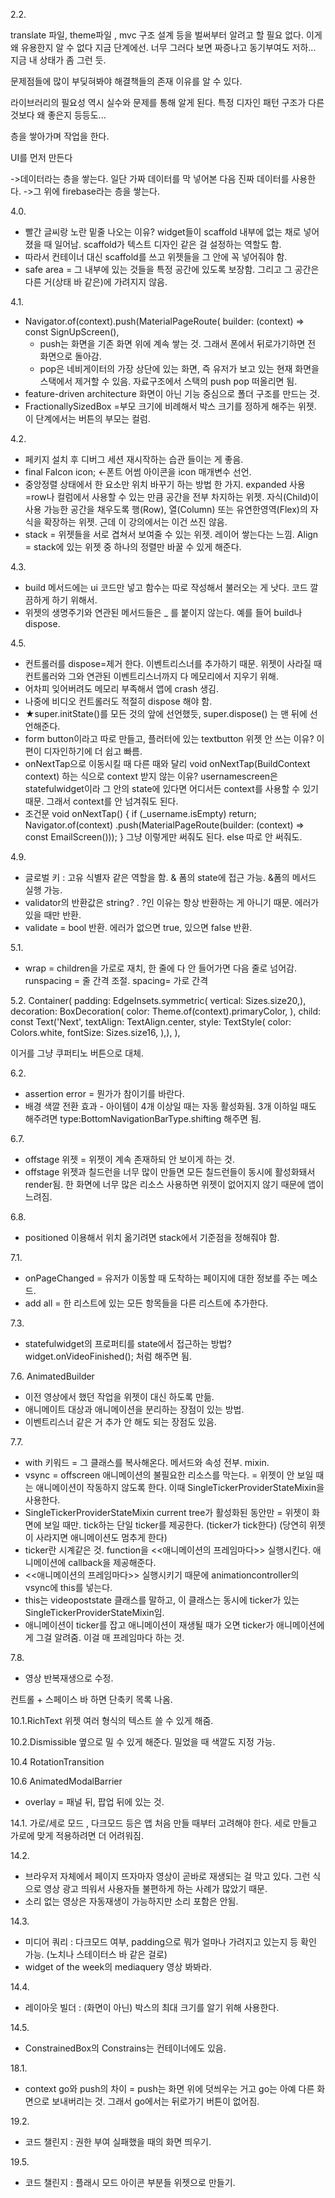 2.2.

translate 파일, theme파일 , mvc 구조 설계 등을 벌써부터 알려고 할 필요 없다. 이게 왜 유용한지 알 수 없다 지금 단계에선. 너무 그러다 보면 짜증나고 동기부여도 저하... 지금 내 상태가 좀 그런 듯. 

문제점들에 많이 부딪혀봐야 해결책들의 존재 이유를 알 수 있다. 

라이브러리의 필요성 역시 실수와 문제를 통해 알게 된다. 
특정 디자인 패턴 구조가 다른 것보다 왜 좋은지 등등도...

층을 쌓아가며 작업을 한다. 

UI를 먼저 만든다 

->데이터라는 층을 쌓는다. 일단 가짜 데이터를 막 넣어본 다음 진짜 데이터를 사용한다. 
->그 위에 firebase라는 층을 쌓는다. 

4.0.
- 빨간 글씨랑 노란 밑줄 나오는 이유?
widget들이 scaffold 내부에 없는 채로 넣어졌을 때 일어남. scaffold가 텍스트 디자인 같은 걸 설정하는 역할도 함.
- 따라서 컨테이너 대신 scaffold를 쓰고 위젯들을 그 안에 꼭 넣어줘야 함. 
- safe area = 그 내부에 있는 것들을 특정 공간에 있도록 보장함. 그리고 그 공간은 다른 거(상태 바 같은)에 가려지지 않음.

4.1.
- Navigator.of(context).push(MaterialPageRoute(
      builder: (context) => const SignUpScreen(),
  - push는 화면을 기존 화면 위에 계속 쌓는 것. 
  그래서 폰에서 뒤로가기하면 전 화면으로 돌아감. 
  - pop은 네비게이터의 가장 상단에 있는 화면, 즉 유저가 보고 있는 현재 화면을 스택에서 제거할 수 있음. 자료구조에서 스택의 push pop 떠올리면 됨. 
- feature-driven architecture
화면이 아닌 기능 중심으로 폴더 구조를 만드는 것. 
- FractionallySizedBox =부모 크기에 비례해서 박스 크기를 정하게 해주는 위젯. 이 단계에서는 버튼의 부모는 컬럼.

4.2.

- 페키지 설치 후 디버그 세션 재시작하는 습관 들이는 게 좋음.
-  final FaIcon icon; 
  <-폰트 어썸 아이콘을 icon 매개변수 선언.
- 중앙정렬 상태에서 한 요소만 위치 바꾸기 하는 방법 한 가지.
  expanded 사용=row나 컬럼에서 사용할 수 있는 만큼 공간을 전부 차지하는 위젯.
  자식(Child)이 사용 가능한 공간을 채우도록 행(Row), 열(Column) 또는 유연한영역(Flex)의 자식을 확장하는 위젯.
  근데 이 강의에서는 이건 쓰진 않음.
- stack = 위젯들을 서로 겹쳐서 보여줄 수 있는 위젯. 레이어 쌓는다는 느낌.
  Align = stack에 있는 위젯 중 하나의 정렬만 바꿀 수 있게 해준다. 

4.3.
- build 메서드에는 ui 코드만 넣고 함수는 따로 작성해서 불러오는 게 낫다. 코드 깔끔하게 하기 위해서. 
- 위젯의 생명주기와 연관된 메서드들은 _ 를 붙이지 않는다. 예를 들어 build나 dispose.

4.5.
- 컨트롤러를 dispose=제거 한다. 이벤트리스너를 추가하기 때문. 위젯이 사라질 때 컨트롤러와 그와 연관된 이벤트리스너까지 다 메모리에서 지우기 위해. 
- 어차피 잊어버려도 메모리 부족해서 앱에 crash 생김.
- 나중에 비디오 컨트롤러도 적절히 dispose 해야 함. 
- ★super.initState()를 모든 것의 앞에 선언했듯, super.dispose() 는 맨 뒤에 선언해준다. 
- form button이라고 따로 만들고, 플러터에 있는 textbutton 위젯 안 쓰는 이유? 이 편이 디자인하기에 더 쉽고 빠름. 
- onNextTap으로 이동시킬 때 다른 때와 달리 void onNextTap(BuildContext context) 하는 식으로 context 받지 않는 이유? usernamescreen은 statefulwidget이라 그 안의 state에 있다면 어디서든 context를 사용할 수 있기 때문. 그래서 context를 안 넘겨줘도 된다. 
- 조건문 
  void onNextTap() {
    if (_username.isEmpty) return;
    Navigator.of(context)
        .push(MaterialPageRoute(builder: (context) => const EmailScreen()));
  }
  그냥 이렇게만 써줘도 된다. else 따로 안 써줘도. 

4.9.
- 글로벌 키 : 고유 식별자 같은 역할을 함. & 폼의 state에 접근 가능. &폼의 메서드 실행 가능. 
- validator의 반환값은 string? . ?인 이유는 항상 반환하는 게 아니기 때문. 에러가 있을 때만 반환. 
- validate = bool 반환. 에러가 없으면 true, 있으면 false 반환. 

5.1.
- wrap = children을 가로로 재치, 한 줄에 다 안 들어가면 다음 줄로 넘어감. 
runspacing = 줄 간격 조절. spacing= 가로 간격

5.2.
Container(
          padding: EdgeInsets.symmetric(
            vertical: Sizes.size20,),
          decoration: BoxDecoration(
            color: Theme.of(context).primaryColor,
          ),
          child: const Text('Next',
          textAlign: TextAlign.center,
          style: TextStyle(
            color: Colors.white,
          fontSize: Sizes.size16,
          ),),
        ),

이거를 그냥 쿠퍼티노 버튼으로 대체.

6.2.
- assertion error = 뭔가가 참이기를 바란다.  
- 배경 색깔 전환 효과 - 아이템이 4개 이상일 때는 자동 활성화됨. 3개 이하일 때도 해주려면 type:BottomNavigationBarType.shifting 해주면 됨. 

6.7.
- offstage 위젯 = 위젯이 계속 존재하되 안 보이게 하는 것. 
- offstage 위젯과 칠드런을 너무 많이 만들면 모든 칠드런들이 동시에 활성화돼서 render됨. 한 화면에 너무 많은 리소스 사용하면 위젯이 없어지지 않기 때문에 앱이 느려짐. 

6.8.
- positioned 이용해서 위치 옮기려면 stack에서 기준점을 정해줘야 함. 

7.1.
- onPageChanged = 유저가 이동할 때 도착하는 페이지에 대한 정보를 주는 메소드.
- add all = 한 리스트에 있는 모든 항목들을 다른 리스트에 추가한다. 

7.3.
- statefulwidget의 프로퍼티를 state에서 접근하는 방법? 
widget.onVideoFinished(); 처럼 해주면 됨. 

7.6. AnimatedBuilder
- 이전 영상에서 했던 작업을 위젯이 대신 하도록 만듦.
- 애니메이트 대상과 애니메이션을 분리하는 장점이 있는 방법. 
- 이벤트리스너 같은 거 추가 안 해도 되는 장점도 있음. 

7.7. 
- with 키워드 = 그 클래스를 복사해온다. 메서드와 속성 전부. mixin.
- vsync = offscreen 애니메이션의 불필요한 리소스를 막는다. = 위젯이 안 보일 때는 애니메이션이 작동하지 않도록 한다. 이때 SingleTickerProviderStateMixin을 사용한다. 
- SingleTickerProviderStateMixin
current tree가 활성화된 동안만 = 위젯이 화면에 보일 때만. 
tick하는 단일 ticker를 제공한다. (ticker가 tick한다) (당연히 위젯이 사라지면 애니메이션도 멈추게 한다)
- ticker란 시계같은 것. function을 <<애니메이션의 프레임마다>> 실행시킨다.
애니메이션에 callback을 제공해준다.  
- <<애니메이션의 프레임마다>> 실행시키기 때문에 animationcontroller의 vsync에 this를 넣는다. 
- this는 videopoststate 클래스를 말하고, 이 클래스는 동시에 ticker가 있는 SingleTickerProviderStateMixin임. 
- 애니메이션이 ticker를 잡고 애니메이션이 재생될 때가 오면 ticker가 애니메이션에게 그걸 알려줌. 이걸 매 프레임마다 하는 것. 

7.8.
- 영상 반복재생으로 수정. 

컨트롤 + 스페이스 바 하면 단축키 목록 나옴.

10.1.RichText 위젯
여러 형식의 텍스트 쓸 수 있게 해줌.

10.2.Dismissible
옆으로 밀 수 있게 해준다. 밀었을 때 색깔도 지정 가능. 

10.4 RotationTransition

10.6 AnimatedModalBarrier
- overlay = 패널 뒤, 팝업 뒤에 있는 것. 

14.1.
가로/세로 모드 , 다크모드 등은 앱 처음 만들 때부터 고려해야 한다. 세로 만들고 가로에 맞게 적용하려면 더 어려워짐. 

14.2.
- 브라우저 자체에서 페이지 뜨자마자 영상이 곧바로 재생되는 걸 막고 있다. 그런 식으로 영상 광고 띄워서 사용자들 불편하게 하는 사례가 많았기 때문.
- 소리 없는 영상은 자동재생이 가능하지만 소리 포함은 안됨.

14.3.
- 미디어 쿼리 : 다크모드 여부, padding으로 뭐가 얼마나 가려지고 있는지 등 확인 가능. (노치나 스테이터스 바 같은 걸로)
- widget of the week의 mediaquery 영상 봐봐라. 

14.4.
- 레이아웃 빌더 : (화면이 아닌) 박스의 최대 크기를 알기 위해 사용한다. 

14.5.
- ConstrainedBox의 Constrains는 컨테이너에도 있음. 

18.1.
- context go와 push의 차이 = push는 화면 위에 덧씌우는 거고 go는 아예 다른 화면으로 보내버리는 것. 그래서 go에서는 뒤로가기 버튼이 없어짐.

19.2. 
- 코드 챌린지 : 권한 부여 실패했을 때의 화면 띄우기.

19.5. 
- 코드 챌린지 : 플래시 모드 아이콘 부분들 위젯으로 만들기.